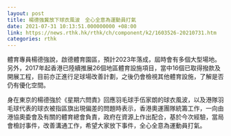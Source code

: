 ```yaml
---
layout: post
title: 楊德強冀放下球衣風波　全心全意為運動員打氣
date: 2021-07-31 10:13:51.000000000 +08:00
link: https://news.rthk.hk/rthk/ch/component/k2/1603526-20210731.htm
categories: rthk
---
```


體育專員楊德強說，啟德體育園區，預計2023年落成，屆時會有多個大型場地。另外，2017年起香港已陸續推展26個地區體育設施項目，當中16個已取得撥款及開展工程，目前亦正進行足球場改善計劃，之後仍會檢視其他體育設施，了解是否仍有優化空間。

身在東京的楊德強於《星期六問責》回應羽毛球手伍家朗的球衣風波，以及港隊羽毛球代表的球衣被指區旗出現偏差的問題時表示，香港奧運團隊統籌工作，一向由港協奧委會及有關的體育總會負責，政府在資源上作出配合，基於今次經驗，當局會檢討事件，改善溝通工作，希望大家放下事件，全心全意為運動員打氣。　
　
